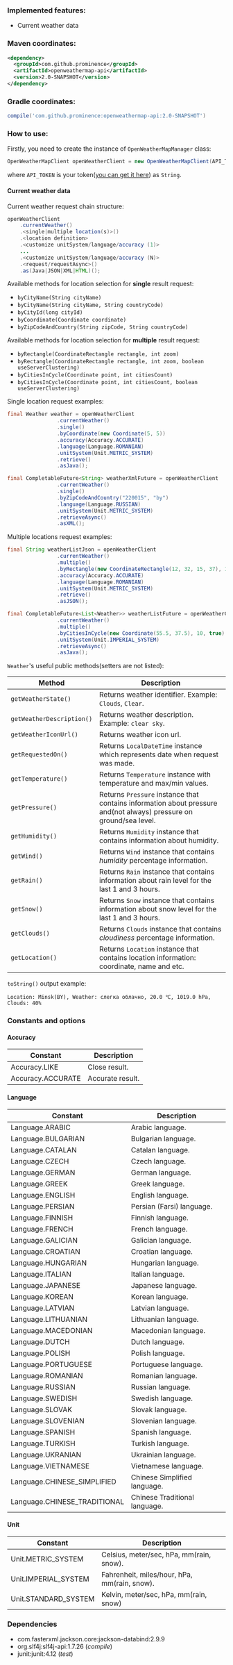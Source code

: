 ### Implemented features:
* Current weather data
### Maven coordinates:

```xml
<dependency>
  <groupId>com.github.prominence</groupId>
  <artifactId>openweathermap-api</artifactId>
  <version>2.0-SNAPSHOT</version>
</dependency>
```

### Gradle coordinates:

```groovy
compile('com.github.prominence:openweathermap-api:2.0-SNAPSHOT')
```

### How to use:

Firstly, you need to create the instance of `OpenWeatherMapManager` class:
```java
OpenWeatherMapClient openWeatherClient = new OpenWeatherMapClient(API_TOKEN);
```
where `API_TOKEN` is your token([you can get it here](https://home.openweathermap.org/api_keys)) as `String`.

#### Current weather data
Current weather request chain structure:
```java
openWeatherClient
    .currentWeather()
    .<single|multiple location(s)>()
    .<location definition>
    .<customize unitSystem/language/accuracy (1)>
    ...
    .<customize unitSystem/language/accuracy (N)>
    .<request/requestAsync>()
    .as(Java|JSON|XML|HTML)();
```

Available methods for location selection for **single** result request:
* `byCityName(String cityName)`
* `byCityName(String cityName, String countryCode)`
* `byCityId(long cityId)`
* `byCoordinate(Coordinate coordinate)`
* `byZipCodeAndCountry(String zipCode, String countryCode)`

Available methods for location selection for **multiple** result request:
* `byRectangle(CoordinateRectangle rectangle, int zoom)`
* `byRectangle(CoordinateRectangle rectangle, int zoom, boolean useServerClustering)`
* `byCitiesInCycle(Coordinate point, int citiesCount)`
* `byCitiesInCycle(Coordinate point, int citiesCount, boolean useServerClustering)`

Single location request examples:
```java
final Weather weather = openWeatherClient
                .currentWeather()
                .single()
                .byCoordinate(new Coordinate(5, 5))
                .accuracy(Accuracy.ACCURATE)
                .language(Language.ROMANIAN)
                .unitSystem(Unit.METRIC_SYSTEM)
                .retrieve()
                .asJava();

final CompletableFuture<String> weatherXmlFuture = openWeatherClient
                .currentWeather()
                .single()
                .byZipCodeAndCountry("220015", "by")
                .language(Language.RUSSIAN)
                .unitSystem(Unit.METRIC_SYSTEM)
                .retrieveAsync()
                .asXML();
```

Multiple locations request examples:
```java
final String weatherListJson = openWeatherClient
                .currentWeather()
                .multiple()
                .byRectangle(new CoordinateRectangle(12, 32, 15, 37), 10, true)
                .accuracy(Accuracy.ACCURATE)
                .language(Language.ROMANIAN)
                .unitSystem(Unit.METRIC_SYSTEM)
                .retrieve()
                .asJSON();

final CompletableFuture<List<Weather>> weatherListFuture = openWeatherClient
                .currentWeather()
                .multiple()
                .byCitiesInCycle(new Coordinate(55.5, 37.5), 10, true)
                .unitSystem(Unit.IMPERIAL_SYSTEM)
                .retrieveAsync()
                .asJava();
```

`Weather`'s useful public methods(setters are not listed):

| Method                    | Description                                                                                                                         |
|---------------------------|-------------------------------------------------------------------------------------------------------------------------------------|
| `getWeatherState()`       | Returns weather identifier. Example: `Clouds`, `Clear`.                                                                             |
| `getWeatherDescription()` | Returns weather description. Example: `clear sky`.                                                                                  |
| `getWeatherIconUrl()`     | Returns weather icon url.                                                                                                           |
| `getRequestedOn()`        | Returns `LocalDateTime` instance which represents date when request was made.                                                       |
| `getTemperature()`        | Returns `Temperature` instance with temperature and max/min values.                                                                 |
| `getPressure()`           | Returns `Pressure` instance that contains information about pressure and(not always) pressure on ground/sea level.                  |
| `getHumidity()`           | Returns `Humidity` instance that contains information about humidity.                                                               |
| `getWind()`               | Returns `Wind` instance that contains *humidity* percentage information.                                                            |
| `getRain()`               | Returns `Rain` instance that contains information about rain level for the last 1 and 3 hours.                                      |
| `getSnow()`               | Returns `Snow` instance that contains information about snow level for the last 1 and 3 hours.                                      |
| `getClouds()`             | Returns `Clouds` instance that contains *cloudiness* percentage information.                                                        |
| `getLocation()`           | Returns `Location` instance that contains location information: coordinate, name and etc.                                           |

`toString()` output example:
```
Location: Minsk(BY), Weather: слегка облачно, 20.0 ℃, 1019.0 hPa, Clouds: 40%
```

### Constants and options

#### Accuracy
| Constant           | Description      |
|--------------------|------------------|
| Accuracy.LIKE      | Close result.    |
| Accuracy.ACCURATE  | Accurate result. |

#### Language
| Constant                          | Description                   |
|-----------------------------------|-------------------------------|
| Language.ARABIC                   | Arabic language.              |
| Language.BULGARIAN                | Bulgarian language.           |
| Language.CATALAN                  | Catalan language.             |
| Language.CZECH                    | Czech language.               |
| Language.GERMAN                   | German language.              |
| Language.GREEK                    | Greek language.               |
| Language.ENGLISH                  | English language.             |
| Language.PERSIAN                  | Persian (Farsi) language.     |
| Language.FINNISH                  | Finnish language.             |
| Language.FRENCH                   | French language.              |
| Language.GALICIAN                 | Galician language.            |
| Language.CROATIAN                 | Croatian language.            |
| Language.HUNGARIAN                | Hungarian language.           |
| Language.ITALIAN                  | Italian language.             |
| Language.JAPANESE                 | Japanese language.            |
| Language.KOREAN                   | Korean language.              |
| Language.LATVIAN                  | Latvian language.             |
| Language.LITHUANIAN               | Lithuanian language.          |
| Language.MACEDONIAN               | Macedonian language.          |
| Language.DUTCH                    | Dutch language.               |
| Language.POLISH                   | Polish language.              |
| Language.PORTUGUESE               | Portuguese language.          |
| Language.ROMANIAN                 | Romanian language.            |
| Language.RUSSIAN                  | Russian language.             |
| Language.SWEDISH                  | Swedish language.             |
| Language.SLOVAK                   | Slovak language.              |
| Language.SLOVENIAN                | Slovenian language.           |
| Language.SPANISH                  | Spanish language.             |
| Language.TURKISH                  | Turkish language.             |
| Language.UKRANIAN                 | Ukrainian language.           |
| Language.VIETNAMESE               | Vietnamese language.          |
| Language.CHINESE_SIMPLIFIED       | Chinese Simplified language.  |
| Language.CHINESE_TRADITIONAL      | Chinese Traditional language. |

#### Unit
| Constant             | Description                                    |
|----------------------|------------------------------------------------|
| Unit.METRIC_SYSTEM   | Celsius, meter/sec, hPa, mm(rain, snow).       |
| Unit.IMPERIAL_SYSTEM | Fahrenheit, miles/hour, hPa, mm(rain, snow).   |
| Unit.STANDARD_SYSTEM | Kelvin, meter/sec, hPa, mm(rain, snow)         |

### Dependencies
* com.fasterxml.jackson.core:jackson-databind:2.9.9
* org.slf4j:slf4j-api:1.7.26 (*compile*)
* junit:junit:4.12 (*test*)